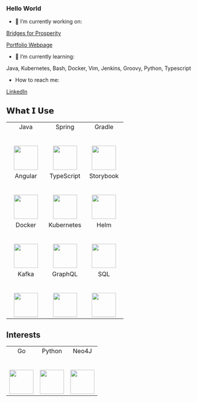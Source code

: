 ### Hello World


- 🔭 I’m currently working on:

[Bridges for Prosperity](https://main.dvxfvrn3mdjg1.amplifyapp.com/)

[Portfolio Webpage](https://www.geraldryan.dev)

- 🌱 I’m currently learning:

Java, Kubernetes, Bash, Docker, Vim, Jenkins, Groovy, Python, Typescript

- How to reach me: 

[LinkedIn](https://www.linkedin.com/in/gerald-ryan-0007/)

<!--
**GeraldRyan/GeraldRyan** is a ✨ _special_ ✨ repository because its `README.md` (this file) appears on your GitHub profile.
- 🤔 I’m looking for help with ...
- 💬 Ask me about ...

- ⚡ Fun fact: ...
-->

## 𝗪𝗵𝗮𝘁 𝗜 𝗨𝘀𝗲
<table>
    <tbody>
        <tr valign="top">
            <td width="33%" align="center">
                <span>Java</span><br><br><br>
                <img height="64px" src="https://cdn.svgporn.com/logos/java.svg">
            </td>
            <td width="33%" align="center">
                <span>Spring</span><br><br><br>
                <img height="64px" src="https://cdn.svgporn.com/logos/spring-icon.svg">
            </td>
            <td width="33%" align="center">
                <span>Gradle</span><br><br><br>
                <img height="64px" src="https://cdn.svgporn.com/logos/git-icon.svg">
            </td>
        </tr>
        <tr valign="top">
            <td width="33%" align="center">
                <span>Angular</span><br><br><br>
                <img height="64px" src="https://cdn.svgporn.com/logos/angular-icon.svg">
            </td>
            <td width="33%" align="center">
                <span>TypeScript</span><br><br><br>
                <img height="64px" src="https://cdn.svgporn.com/logos/typescript-icon.svg">
            </td>
            <td width="33%" align="center">
                <span>Storybook</span><br><br><br>
                <img height="64px" src="https://cdn.svgporn.com/logos/storybook-icon.svg">
            </td>
        <tr valign="top">
            <td width="33%" align="center">
                <span>Docker</span><br><br><br>
                <img height="64px" src="https://cdn.svgporn.com/logos/visual-studio-code.svg">
            </td>
            <td width="33%" align="center">
                <span>Kubernetes</span><br><br><br>
                <img height="64px" src="https://cdn.svgporn.com/logos/kubernetes.svg">
            </td>
            <td width="33%" align="center">
                <span>Helm</span><br><br><br>
                <img height="64px" src="https://external-content.duckduckgo.com/iu/?u=https%3A%2F%2Fcodeblog.dotsandbrackets.com%2Fwp-content%2Fuploads%2F2018%2F07%2Fhelm-logo.jpg&f=1&nofb=1">
            </td>
        </tr>
        <tr valign="top">
            <td width="33%" align="center">
                <span>Kafka</span><br><br><br>
                <img height="64px" src="https://cdn.svgporn.com/logos/kafka-icon.svg">
            </td>
            <td width="33%" align="center">
                <span>GraphQL</span><br><br><br>
                <img height="64px" src="https://cdn.svgporn.com/logos/graphql.svg">
            </td>
            <td width="33%" align="center">
                <span>SQL</span><br><br><br>
                <img height="64px" src="https://cdn.svgporn.com/logos/mariadb-icon.svg">
            </td>
        </tr>
    </tbody>
</table>


## Interests

<table>
    <tbody>
        <tr valign="top">
            <td width="33%" align="center">
                <span>Go</span><br><br><br>
                <img height="64px" src="https://cdn.svgporn.com/logos/gopher.svg">
            </td>
            <td width="33%" align="center">
                <span>Python</span><br><br><br>
                <img height="64px" src="https://cdn.svgporn.com/logos/python.svg">
            </td>
            <td width="33%" align="center">
                <span>Neo4J</span><br><br><br>
                <img height="64px" src="https://cdn.svgporn.com/logos/neo4j.svg">
            </td>
        </tr>
    </tbody>
</table>


<!--
**GeraldRyan/GeraldRyan** is a ✨ _special_ ✨ repository because its `README.md` (this file) appears on your GitHub profile.
-->
